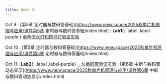 ```yaml
---
title: Week 3
---
```


Oct 9
: [第5章 定时器与数码管基础](https://www.neiw.space/2025秋单片机原理与应用/课件第5章 定时器与数码管基础/index.html)
: **Lab1**{: .label .label-purple } [单色流水灯和跑马灯验证实验](../labs/lab1-单色流水灯和跑马灯验证实验.pdf)

Oct 10
: [第5章 定时器与数码管基础](https://www.neiw.space/2025秋单片机原理与应用/课件第5章 定时器与数码管基础/index.html)

Oct 11
: **Lab2**{: .label .label-purple} [一位数码管验证实验](../labs/lab2-一位数码管验证实验.pdf)
: [第6章 中断与数码管动态显示](https://www.neiw.space/2025秋单片机原理与应用/课件第6章 中断与数码管动态显示/index.html)
